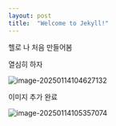 ```yaml
---
layout: post
title:  "Welcome to Jekyll!"
---
```


헬로 나 처음 만들어봄

열심히 하자

![image-20250114104627132](/Users/kimeunsu/Downloads/github-blog/eunsu0325.github.io/images/2025-01-09-first/image-20250114104627132.png)

이미지 추가 완료

![image-20250114105357074](/Users/kimeunsu/Downloads/github-blog/eunsu0325.github.io/images/2025-01-09-first/image-20250114105357074.png)
